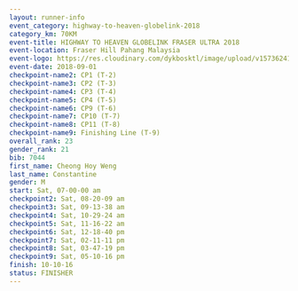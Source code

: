 ```yaml
---
layout: runner-info 
event_category: highway-to-heaven-globelink-2018 
category_km: 70KM 
event-title: HIGHWAY TO HEAVEN GLOBELINK FRASER ULTRA 2018 
event-location: Fraser Hill Pahang Malaysia 
event-logo: https://res.cloudinary.com/dykbosktl/image/upload/v1573624145/Logo/download_nnzjlh.png 
event-date: 2018-09-01 
checkpoint-name2: CP1 (T-2) 
checkpoint-name3: CP2 (T-3) 
checkpoint-name4: CP3 (T-4) 
checkpoint-name5: CP4 (T-5) 
checkpoint-name6: CP9 (T-6) 
checkpoint-name7: CP10 (T-7) 
checkpoint-name8: CP11 (T-8) 
checkpoint-name9: Finishing Line (T-9) 
overall_rank: 23
gender_rank: 21
bib: 7044
first_name: Cheong Hoy Weng
last_name: Constantine
gender: M
start: Sat, 07-00-00 am
checkpoint2: Sat, 08-20-09 am
checkpoint3: Sat, 09-13-38 am
checkpoint4: Sat, 10-29-24 am
checkpoint5: Sat, 11-16-22 am
checkpoint6: Sat, 12-18-40 pm
checkpoint7: Sat, 02-11-11 pm
checkpoint8: Sat, 03-47-19 pm
checkpoint9: Sat, 05-10-16 pm
finish: 10-10-16
status: FINISHER
---
```

